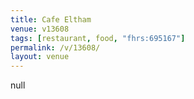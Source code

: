 ```yaml
---
title: Cafe Eltham
venue: v13608
tags: [restaurant, food, "fhrs:695167"]
permalink: /v/13608/
layout: venue
---
```

null